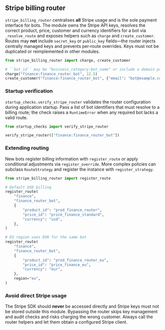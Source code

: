 ## Stripe billing router

`stripe_billing_router` centralises **all** Stripe usage and is the sole payment
interface for bots.  The module owns the Stripe API keys, resolves the correct
product, price, customer and currency identifiers for a bot via `_resolve_route`
and exposes helpers such as `charge` and `create_customer`.  Routes may **not**
include `secret_key` or `public_key` fields—the router injects centrally
managed keys and prevents per‑route overrides.  Keys must not be duplicated or
reimplemented in other modules.

```python
from stripe_billing_router import charge, create_customer

# ``bot_id`` may be "business_category:bot_name" or include a domain prefix.
charge("finance:finance_router_bot", 12.5)
create_customer("finance:finance_router_bot", {"email": "bot@example.com"})
```

### Startup verification

`startup_checks.verify_stripe_router` validates the router configuration during
application startup.  Pass a list of bot identifiers that must resolve to a
billing route; the check raises a `RuntimeError` when any required bot lacks a
valid route.

```python
from startup_checks import verify_stripe_router

verify_stripe_router(["finance:finance_router_bot"])
```

### Extending routing

New bots register billing information with `register_route` or apply conditional
adjustments via `register_override`.  More complex policies can subclass
`RouteStrategy` and register the instance with `register_strategy`.

```python
from stripe_billing_router import register_route

# Default USD billing
register_route(
    "finance",
    "finance_router_bot",
    {
        "product_id": "prod_finance_router",
        "price_id": "price_finance_standard",
        "currency": "usd",
    },
)

# EU region uses EUR for the same bot
register_route(
    "finance",
    "finance_router_bot",
    {
        "product_id": "prod_finance_router_eu",
        "price_id": "price_finance_eu",
        "currency": "eur",
    },
    region="eu",
)
```

### Avoid direct Stripe usage

The Stripe SDK should **never** be accessed directly and Stripe keys must not be
stored outside this module.  Bypassing the router skips key management and audit
checks and risks charging the wrong customer.  Always call the router helpers
and let them obtain a configured Stripe client.

